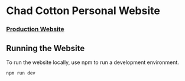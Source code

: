 # Chad Cotton Personal Website

### [Production Website](https://www.chadpcotton.dev)

## Running the Website

To run the website locally, use npm to run a development environment.

```bash
npm run dev
```